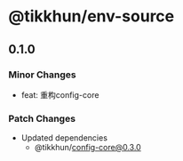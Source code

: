 # @tikkhun/env-source

## 0.1.0

### Minor Changes

- feat: 重构config-core

### Patch Changes

- Updated dependencies
  - @tikkhun/config-core@0.3.0
